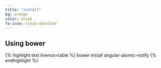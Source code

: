 ```yaml
---
title: "install"
bg: orange
color: black
fa-icon: cloud-download
---
```


## Using bower

{% highlight text linenos=table %}
bower install angular-atomic-notify
{% endhighlight %}
